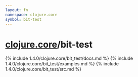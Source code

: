 ```yaml
---
layout: fn
namespace: clojure.core
symbol: bit-test
---
```


# [clojure.core](../)/bit-test

{% include 1.4.0/clojure.core/bit_test/docs.md %}
{% include 1.4.0/clojure.core/bit_test/examples.md %}
{% include 1.4.0/clojure.core/bit_test/src.md %}

